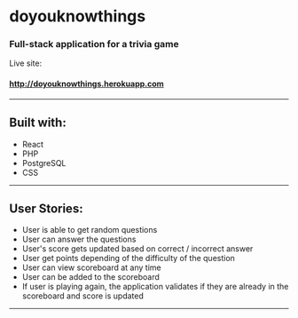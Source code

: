 # doyouknowthings
### Full-stack application for a trivia game

Live site:
#### http://doyouknowthings.herokuapp.com
---

## Built with:
* React
* PHP
* PostgreSQL
* CSS

---

## User Stories:
* User is able to get random questions
* User can answer the questions
* User's score gets updated based on correct / incorrect answer
* User get points depending of the difficulty of the question
* User can view scoreboard at any time
* User can be added to the scoreboard
* If user is playing again, the application validates if they are already in the scoreboard and score is updated

---
